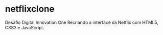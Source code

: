 # netflixclone
Desafio Digital Innovation One
Recriando a interface da Netflix com HTML5, CSS3 e JavaScript.
